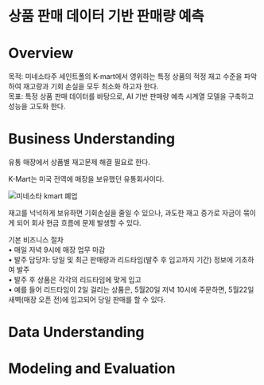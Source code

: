 # 상품 판매 데이터 기반 판매량 예측 
# Overview
목적: 미네소타주 세인트폴의 K-mart에서 영위하는 특정 상품의 적정 재고 수준을 파악하여 재고량과 기회 손실을 모두 최소화 하고자 한다. <br>
목표: 특정 상품 판매 데이터를 바탕으로, AI 기반 판매량 예측 시계열 모델을 구축하고 성능을 고도화 한다.   <br>

# Business Understanding
유통 매장에서 상품별 재고문제 해결 필요로 한다. <br>

K-Mart는 미국 전역에 매장을 보유했던 유통회사이다. <br>

![미네소타 kmart 폐업](https://github.com/user-attachments/assets/45d05ccd-55e6-45b9-9ee9-be4aaf287728)

재고를 넉넉하게 보유하면 기회손실을 줄일 수 있으나, 과도한 재고 증가로 자금이 묶이게 되어 회사 현금 흐름에 문제 발생할 수 있다. <br>

기본 비즈니스 절차 <br>
• 매일 저녁 9시에 매장 업무 마감 <br>
• 발주 담당자: 당일 및 최근 판매량과 리드타임(발주 후 입고까지 기간) 정보에 기초하여 발주 <br>
• 발주 후 상품은 각각의 리드타임에 맞게 입고 <br>
• 예를 들어 리드타임이 2일 걸리는 상품은, 5월20일 저녁 10시에 주문하면, 5월22일 새벽(매장 오픈 전)에 입고되어 당일 판매를 할 수 있다. <br>

# Data Understanding


# Modeling and Evaluation
